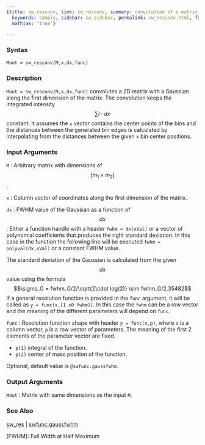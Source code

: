 ```yaml
---
{title: sw_resconv, link: sw_resconv, summary: convolution of a matrix and a Gaussian,
  keywords: sample, sidebar: sw_sidebar, permalink: sw_resconv.html, folder: swfiles,
  mathjax: 'true'}

---
```

  
### Syntax
  
`Mout = sw_resconv(M,x,dx,func)`
  
### Description
  
`Mout = sw_resconv(M,x,dx,func)` convolutes a 2D matrix with a Gaussian
along the first dimension of the matrix. The convolution keeps the
integrated intensity $$\sum I\cdot dx$$ constant. It assumes the `x` vector
contains the center points of the bins and the distances between the
generated bin edges is calculated by interpolating from the distances
between the given `x` bin center positions.
  
### Input Arguments
  
`M`
: Arbitrary matrix with dimensions of $$[m_1\times m_2]$$.
  
`x`
: Column vector of coordinates along the first dimension of the
  matrix.
  
`dx`
: FWHM value of the Gaussian as a
  function of $$dx$$. Either a function handle with a header `fwhm =
  dx(xVal)` or a vector of polynomial coefficients that produces the
  right standard deviation. In this case in the function the following
  line will be executed `fwhm = polyval(dx,xVal)` or a constant FWHM
  value.
 
  The standard deviation of the Gaussian is calculated from the given
  $$dx$$ value using the formula $$\sigma_G = fwhm_G/2/\sqrt{2\cdot log(2)}
  \sim fwhm_G/2.35482$$
  If a general resolution function is provided in the `func` argument,
  it will be called as `y = func(x,[1 x0 fwhm])`. In this case the `fwhm`
  can be a row vector and the meaning of the different parameters will
  depend on `func`.
  
`func`
: Resolution function shape with header `y = func(x,p)`,
  where `x` is a column vector, `p` is a row vector of parameters. The
  meaning of the first 2 elements of the parameter vector are fixed.
 
  * `p(1)` integral of the function.
  * `p(2)` center of mass position of the function.
 
  Optional, default value is `@swfunc.gaussfwhm`.
  
### Output Arguments
  
`Mout`
: Matrix with same dimensions as the input `M`.
  
### See Also
  
[sw_res](sw_res.html) \| [swfunc.gaussfwhm](swfunc_gaussfwhm.html)
 
[FWHM]: Full Width at Half Maximum
 

